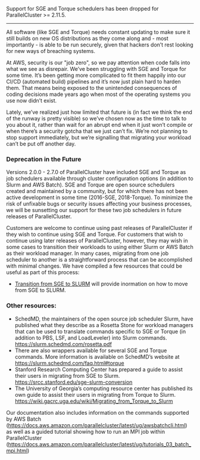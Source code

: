 Support for SGE and Torque schedulers has been dropped for ParallelCluster >= 2.11.5.

---

All software (like SGE and Torque) needs constant updating to make sure it still builds on new OS distributions as they come along and - most importantly - is able to be run securely, given that hackers don’t rest looking for new ways of breaching systems. 

At AWS, security is our "job zero", so we pay attention when code falls into what we see as disrepair. We’ve been struggling with SGE and Torque for some time. It’s been getting more complicated to fit them happily into our CI/CD (automated build) pipelines and it’s now just plain hard to harden them. That means being exposed to the unintended consequences of coding decisions made years ago when most of the operating systems you use now didn’t exist.

Lately, we’ve realized just how limited that future is (in fact we think the end of the runway is pretty visible) so we’ve chosen now as the time to talk to you about it, rather than wait for an abrupt end when it just won’t compile or when there’s a security gotcha that we just can’t fix. We’re not planning to stop support immediately, but we’re signalling that migrating your workload can’t be put off another day.

### Deprecation in the Future

Versions 2.0.0 - 2.7.0 of ParallelCluster have included SGE and Torque as job schedulers available through cluster configuration options (in addition to Slurm and AWS Batch). SGE and Torque are open source schedulers created and maintained by a community, but for which there has not been active development in some time (2016-SGE, 2018-Torque). To minimize the risk of unfixable bugs or security issues affecting your business processes, we will be sunsetting our support for these two job schedulers in future releases of ParallelCluster.

Customers are welcome to continue using past releases of ParallelCluster if they wish to continue using SGE and Torque. For customers that wish to continue using later releases of ParallelCluster, however, they may wish in some cases to transition their workloads to using either Slurm or AWS Batch as their workload manager. In many cases, migrating from one job scheduler to another is a straightforward process that can be accomplished with minimal changes. We have compiled a few resources that could be useful as part of this process:

* [Transition from SGE to SLURM](https://github.com/aws/aws-parallelcluster/wiki/Transition-from-SGE-to-SLURM) will provide inormation on how to move from SGE to SLURM.

### Other resources:

* SchedMD, the maintainers of the open source job scheduler Slurm, have published what they describe as a Rosetta Stone for workload managers that can be used to translate commands specific to SGE or Torque (in addition to PBS, LSF, and LoadLeveler) into Slurm commands. https://slurm.schedmd.com/rosetta.pdf 
* There are also wrappers available for several SGE and Torque commands. More information is available on SchedMD’s website at https://slurm.schedmd.com/faq.html#torque
* Stanford Research Computing Center has prepared a guide to assist their users in migrating from SGE to Slurm. https://srcc.stanford.edu/sge-slurm-conversion
* The University of Georgia’s computing resource center has published its own guide to assist their users in migrating from Torque to Slurm. https://wiki.gacrc.uga.edu/wiki/Migrating_from_Torque_to_Slurm

Our documentation also includes information on the commands supported by AWS Batch (https://docs.aws.amazon.com/parallelcluster/latest/ug/awsbatchcli.html) as well as a guided tutorial showing how to run an MPI job within ParallelCluster (https://docs.aws.amazon.com/parallelcluster/latest/ug/tutorials_03_batch_mpi.html)